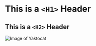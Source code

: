 # This is a `<H1>` Header

## This is a `<H2>` Header

![Image of Yaktocat](https://octodex.github.com/images/yaktocat.png)
